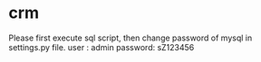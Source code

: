 # crm
Please first execute sql script, then change password of mysql in settings.py file. user : admin
password: sZ123456
